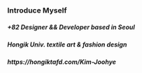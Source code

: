 <H3>Introduce Myself</H3>
<H5>+82 Designer && Developer based in Seoul</H5>
<H5>Hongik Univ. textile art & fashion design</H5>
<H5>https://hongiktafd.com/Kim-Joohye</H5>

